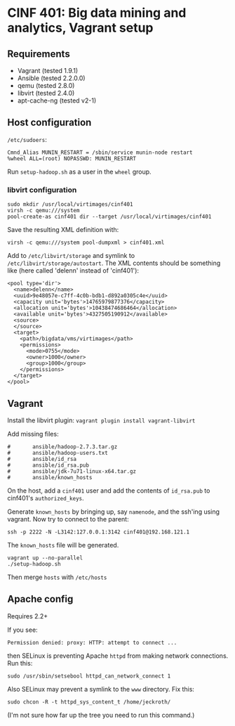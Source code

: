 # CINF 401: Big data mining and analytics, Vagrant setup

## Requirements

- Vagrant (tested 1.9.1)
- Ansible (tested 2.2.0.0)
- qemu (tested 2.8.0)
- libvirt (tested 2.4.0)
- apt-cache-ng (tested v2-1)

## Host configuration

`/etc/sudoers`:

```
Cmnd_Alias MUNIN_RESTART = /sbin/service munin-node restart
%wheel ALL=(root) NOPASSWD: MUNIN_RESTART
```

Run `setup-hadoop.sh` as a user in the `wheel` group.

### libvirt configuration

```
sudo mkdir /usr/local/virtimages/cinf401
virsh -c qemu:///system
pool-create-as cinf401 dir --target /usr/local/virtimages/cinf401
```
Save the resulting XML definition with:

```
virsh -c qemu:///system pool-dumpxml > cinf401.xml
```

Add to `/etc/libvirt/storage` and symlink to `/etc/libvirt/storage/autostart`. The XML contents should be something like (here called 'delenn' instead of 'cinf401'):

```
<pool type='dir'>
  <name>delenn</name>
  <uuid>9e48057e-c7ff-4c0b-bdb1-d892a0305c4e</uuid>
  <capacity unit='bytes'>14765979877376</capacity>
  <allocation unit='bytes'>10438474686464</allocation>
  <available unit='bytes'>4327505190912</available>
  <source>
  </source>
  <target>
    <path>/bigdata/vms/virtimages</path>
    <permissions>
      <mode>0755</mode>
      <owner>1000</owner>
      <group>1000</group>
    </permissions>
  </target>
</pool>
```

## Vagrant

Install the libvirt plugin: `vagrant plugin install vagrant-libvirt`

Add missing files:

```
#       ansible/hadoop-2.7.3.tar.gz
#       ansible/hadoop-users.txt
#       ansible/id_rsa
#       ansible/id_rsa.pub
#       ansible/jdk-7u71-linux-x64.tar.gz
#       ansible/known_hosts
```

On the host, add a `cinf401` user and add the contents of `id_rsa.pub` to cinf401's `authorized_keys`.

Generate `known_hosts` by bringing up, say `namenode`, and the ssh'ing using vagrant. Now try to connect to the parent:

```
ssh -p 2222 -N -L3142:127.0.0.1:3142 cinf401@192.168.121.1
```

The `known_hosts` file will be generated.

```
vagrant up --no-parallel
./setup-hadoop.sh
```

Then merge `hosts` with `/etc/hosts`

## Apache config

Requires 2.2+

If you see:

```
Permission denied: proxy: HTTP: attempt to connect ...
```

then SELinux is preventing Apache `httpd` from making network connections. Run this:

```
sudo /usr/sbin/setsebool httpd_can_network_connect 1
```

Also SELinux may prevent a symlink to the `www` directory. Fix this:

```
sudo chcon -R -t httpd_sys_content_t /home/jeckroth/
```

(I'm not sure how far up the tree you need to run this command.)


